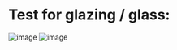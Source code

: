 
# Test for glazing / glass:
![image](https://user-images.githubusercontent.com/146181/226801194-7d20a64a-fb39-4e12-a71a-d5603727d180.png)
![image](https://user-images.githubusercontent.com/146181/226802762-bfadabff-c85e-42c6-a4f1-934140a7bc1b.png)

